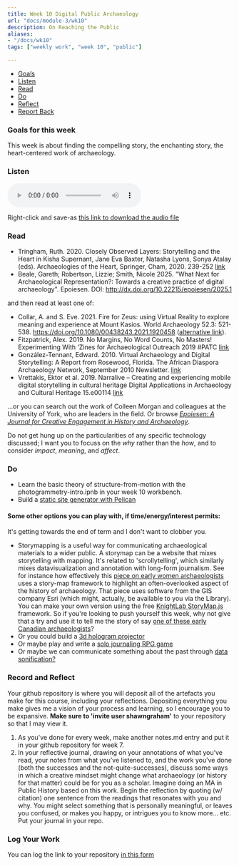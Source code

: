```yaml
---
title: Week 10 Digital Public Archaeology
url: "docs/module-3/wk10"
description: On Reaching the Public
aliases:
- "/docs/wk10"
tags: ["weekly work", "week 10", "public"]

---
```

+ [Goals](#goals)
+ [Listen](#listen)
+ [Read](#read)
+ [Do](#do)
+ [Reflect](#reflect)
+ [Report Back](#report)

### Goals for this week
<a name="goals"></a>
This week is about finding the compelling story, the enchanting story, the heart-centered work of archaeology.

### Listen
<a name="listen"></a>

<audio controls>
  <source src="../../audio/010_hist3000_creativity.mp3" type="audio/mpeg">
  Your browser does not support the audio element.
</audio>

Right-click and save-as [this link to download the audio file](../../audio/010_hist3000_creativity.mp3)


### Read
<a name="read"></a>

+ Tringham, Ruth. 2020. Closely Observed Layers: Storytelling and the Heart in Kisha Supernant, Jane Eva Baxter, Natasha Lyons, Sonya Atalay (eds). Archaeologies of the Heart, Springer, Cham, 2020. 239-252 [link](https://digiarch.netlify.app/data/tringham-heart.pdf)
+ Beale, Gareth; Robertson, Lizzie; Smith, Nicole 2025. "What Next for Archaeological Representation?: Towards a creative practice of digital archaeology". Epoiesen. DOI: http://dx.doi.org/10.22215/epoiesen/2025.1

and then read at least one of:

+ Collar, A. and S. Eve. 2021. Fire for Zeus: using Virtual Reality to explore meaning and experience at Mount Kasios. World Archaeology 52.3: 521-538. https://doi.org/10.1080/00438243.2021.1920458 ([alternative link](https://digiarch.netlify.app/data/Fire_for_Zeus:_using_Virtual_Reality_to_explore_meaning_and_experience_at_Mount_Kasios.pdf)).
+ Fitzpatrick, Alex. 2019. No Margins, No Word Counts, No Masters! Experimenting With ‘Zines for Archaeological Outreach 2019 #PATC [link](https://digiarch.netlify.app/data/fitzpatrick-zines.pdf)
+ González-Tennant, Edward. 2010. Virtual Archaeology and Digital Storytelling: A Report from Rosewood, Florida. The African Diaspora Archaeology Network, September 2010 Newsletter. [link](http://www.diaspora.illinois.edu/news0910/news0910-1.pdf)
+ Vrettakis, Ektor et al. 2019. Narralive – Creating and experiencing mobile digital storytelling in cultural heritage Digital Applications in Archaeology and Cultural Heritage 15.e00114 [link](https://digiarch.netlify.app/data/1-s2.0-S2212054819300074-main.pdf)

...or you can search out the work of Colleen Morgan and colleagues at the University of York, who are leaders in the field. Or browse [_Epoiesen: A Journal for Creative Engagement in History and Archaeology_](https://epoiesen.carleton.ca/).

Do not get hung up on the particularities of any specific technology discussed; I want you to focuss on the _why_ rather than the _how_, and to consider _impact_, _meaning_, and _affect_.

### Do
<a name="do"></a>
- Learn the basic theory of structure-from-motion with the photogrammetry-intro.ipnb in your week 10 workbench.
- Build a [static site generator with Pelican](../../materials/wk10-site-generator)

#### Some other options you can play with, if time/energy/interest permits:

It's getting towards the end of term and I don't want to clobber you.

- Storymapping is a useful way for communicating archaeological materials to a wider public. A storymap can be a website that mixes storytelling with mapping. It's related to 'scrollytelling', which similarly mixes datavisualization and annotation with long-form journalism. See for instance how effectively this [piece on early women archaeologists](https://storymaps.arcgis.com/stories/47f520f8a244442cb13fc605ee8d95ac) uses a story-map framework to highlight an often-overlooked aspect of the history of archaeology. That piece uses software from the GIS company Esri (which might, actually, be available to you via the Library). You can make your own version using the free [KnightLab StoryMap.js](https://storymap.knightlab.com/) framework. So if you're looking to push yourself this week, why not give that a try and use it to tell me the story of say [one of these early Canadian archaeologists](https://www.thecanadianencyclopedia.ca/en/browse/people/science-technology/paleontologists-archaeologists)?
- Or you could build a [3d hologram projector](../../materials/wk10-hologram)
- Or maybe play and write a [solo journaling RPG game](../../materials/wk10-solo-rpg)
- Or maybe we can communicate something about the past through [data sonification?](../../materials/wk10-sonification)

### Record and Reflect
<a name="reflect"></a>
Your github repository is where you will deposit all of the artefacts you make for this course, including your reflections. Depositing everything you make gives me a vision of your process and learning, so I encourage you to be expansive.
**Make sure to 'invite user shawngraham'** to your repository so that I may view it.

1. As you've done for every week, make another notes.md entry and put it in your github repository for week 7.
2. In your reflective journal, drawing on your annotations of what you’ve read, your notes from what you’ve listened to, and the work you’ve done (both the successes and the not-quite-successes), discuss some ways in which a creative mindset might change what archaeology (or history for that matter) could be for you as a scholar. Imagine doing an MA in Public History based on this work. Begin the reflection by quoting (w/ citation) one sentence from the readings that resonates with you and why. You might select something that is personally meaningful, or leaves you confused, or makes you happy, or intrigues you to know more… etc. Put your journal in your repo.

### Log Your Work
<a name="report"></a>
You can log the link to your repository [in this form](https://forms.gle/XLpFTRXxknJ4RSbS7)